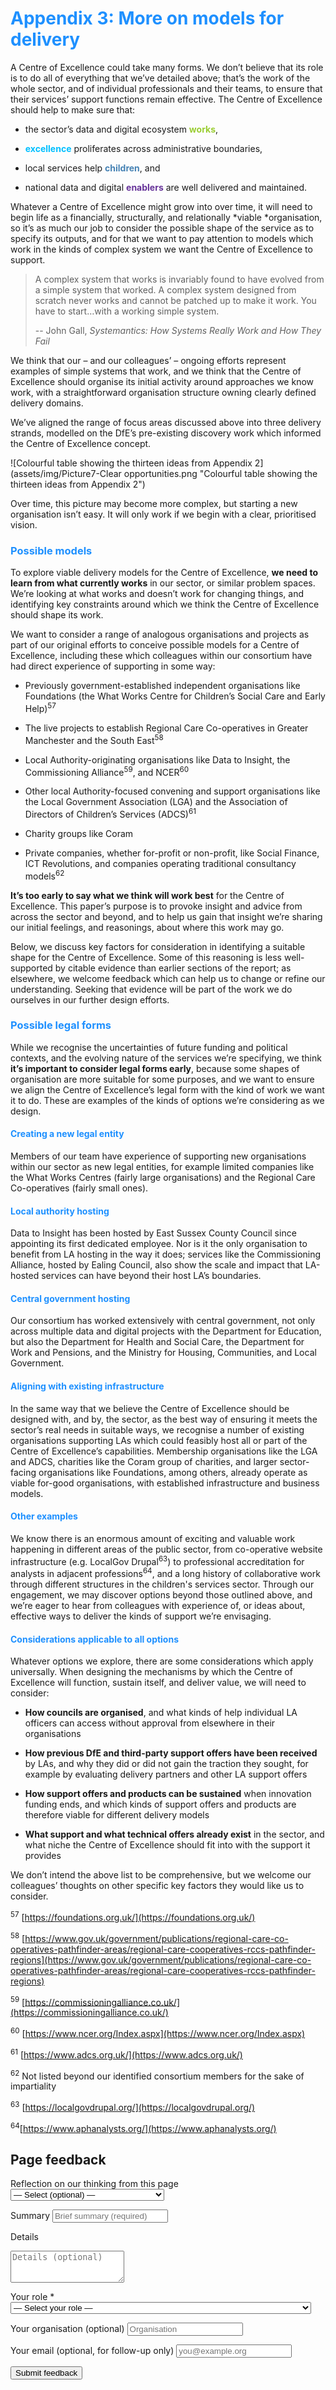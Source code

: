 # <span style="color:dodgerblue">Appendix 3: More on models for delivery</span>

A Centre of Excellence could take many forms. We don’t believe that its role is to do all of everything that we’ve detailed above; that’s the work of the whole sector, and of individual professionals and their teams, to ensure that their services’ support functions remain effective. The Centre of Excellence should help to make sure that:

-  the sector’s data and digital ecosystem <span style="color:yellowgreen">**works**</span>,

-  <span style="color:deepskyblue">**excellence**</span> proliferates across administrative boundaries,

-  local services help <span style="color:steelblue">**children**</span>, and

-  national data and digital <span style="color:rebeccapurple">**enablers**</span> are well delivered and maintained.

Whatever a Centre of Excellence might grow into over time, it will need to begin life as a financially, structurally, and relationally *viable *organisation, so it’s as much our job to consider the possible shape of the service as to specify its outputs, and for that we want to pay attention to models which work in the kinds of complex system we want the Centre of Excellence to support.

>A complex system that works is invariably found to have evolved from a simple system that worked.
> A complex system designed from scratch never works and cannot be patched up to make it work.
> You have to start…with a working simple system.
>
> -- John Gall, *Systemantics: How Systems Really Work and How They Fail*

We think that our – and our colleagues’ – ongoing efforts represent examples of simple systems that work, and we think that the Centre of Excellence should organise its initial activity around approaches we know work, with a straightforward organisation structure owning clearly defined delivery domains.

We’ve aligned the range of focus areas discussed above into three delivery strands, modelled on the DfE’s pre-existing discovery work which informed the Centre of Excellence concept.

![Colourful table showing the thirteen ideas from Appendix 2](assets/img/Picture7-Clear opportunities.png "Colourful table showing the thirteen ideas from Appendix 2")

Over time, this picture may become more complex, but starting a new organisation isn’t easy. It will only work if we begin with a clear, prioritised vision.

### <span style="color:dodgerblue">Possible models</span>

To explore viable delivery models for the Centre of Excellence, **we need to learn from what currently works** in our sector, or similar problem spaces. We’re looking at what works and doesn’t work for changing things, and identifying key constraints around which we think the Centre of Excellence should shape its work.

We want to consider a range of analogous organisations and projects as part of our original efforts to conceive possible models for a Centre of Excellence, including these which colleagues within our consortium have had direct experience of supporting in some way:

-  Previously government-established independent organisations like Foundations (the What Works Centre for Children’s Social Care and Early Help)<sup>57</sup>

-  The live projects to establish Regional Care Co-operatives in Greater Manchester and the South East<sup>58</sup>

-  Local Authority-originating organisations like Data to Insight, the Commissioning Alliance<sup>59</sup>, and NCER<sup>60</sup>

-  Other local Authority-focused convening and support organisations like the Local Government Association (LGA) and the Association of Directors of Children’s Services (ADCS)<sup>61</sup>

-  Charity groups like Coram

-  Private companies, whether for-profit or non-profit, like Social Finance, ICT Revolutions, and companies operating traditional consultancy models<sup>62</sup>

**It’s too early to say what we think will work best** for the Centre of Excellence. This paper’s purpose is to provoke insight and advice from across the sector and beyond, and to help us gain that insight we’re sharing our initial feelings, and reasonings, about where this work may go.

Below, we discuss key factors for consideration in identifying a suitable shape for the Centre of Excellence. Some of this reasoning is less well-supported by citable evidence than earlier sections of the report; as elsewhere, we welcome feedback which can help us to change or refine our understanding. Seeking that evidence will be part of the work we do ourselves in our further design efforts.

### <span style="color:dodgerblue">Possible legal forms</span>

While we recognise the uncertainties of future funding and political contexts, and the evolving nature of the services we’re specifying, we think **it’s important to consider legal forms early**, because some shapes of organisation are more suitable for some purposes, and we want to ensure we align the Centre of Excellence’s legal form with the kind of work we want it to do. These are examples of the kinds of options we’re considering as we design.

#### <span style="color:dodgerblue">Creating a new legal entity</span>

Members of our team have experience of supporting new organisations within our sector as new legal entities, for example limited companies like the What Works Centres (fairly large organisations) and the Regional Care Co-operatives (fairly small ones).

#### <span style="color:dodgerblue">Local authority hosting</span>

Data to Insight has been hosted by East Sussex County Council since appointing its first dedicated employee. Nor is it the only organisation to benefit from LA hosting in the way it does; services like the Commissioning Alliance, hosted by Ealing Council, also show the scale and impact that LA-hosted services can have beyond their host LA’s boundaries.

#### <span style="color:dodgerblue">Central government hosting</span>

Our consortium has worked extensively with central government, not only across multiple data and digital projects with the Department for Education, but also the Department for Health and Social Care, the Department for Work and Pensions, and the Ministry for Housing, Communities, and Local Government.

#### <span style="color:dodgerblue">Aligning with existing infrastructure</span>

In the same way that we believe the Centre of Excellence should be designed with, and by, the sector, as the best way of ensuring it meets the sector’s real needs in suitable ways, we recognise a number of existing organisations supporting LAs which could feasibly host all or part of the Centre of Excellence’s capabilities. Membership organisations like the LGA and ADCS, charities like the Coram group of charities, and larger sector-facing organisations like Foundations, among others, already operate as viable for-good organisations, with established infrastructure and business models.

#### <span style="color:dodgerblue">Other examples</span>

We know there is an enormous amount of exciting and valuable work happening in different areas of the public sector, from co-operative website infrastructure (e.g. LocalGov Drupal<sup>63</sup>) to professional accreditation for analysts in adjacent professions<sup>64</sup>, and a long history of collaborative work through different structures in the children's services sector. Through our engagement, we may discover options beyond those outlined above, and we’re eager to hear from colleagues with experience of, or ideas about, effective ways to deliver the kinds of support we’re envisaging.

#### <span style="color:dodgerblue">Considerations applicable to all options</span>

Whatever options we explore, there are some considerations which apply universally. When designing the mechanisms by which the Centre of Excellence will function, sustain itself, and deliver value, we will need to consider:

-  **How councils are organised**, and what kinds of help individual LA officers can access without approval from elsewhere in their organisations

-  **How previous DfE and third-party support offers have been received** by LAs, and why they did or did not gain the traction they sought, for example by evaluating delivery partners and other LA support offers

-  **How support offers and products can be sustained** when innovation funding ends, and which kinds of support offers and products are therefore viable for different delivery models

-  **What support and what technical offers already exist** in the sector, and what niche the Centre of Excellence should fit into with the support it provides

We don’t intend the above list to be comprehensive, but we welcome our colleagues’ thoughts on other specific key factors they would like us to consider.

<!-- footnotes -->

<sup>57</sup> [https://foundations.org.uk/](https://foundations.org.uk/)

<sup>58</sup> [https://www.gov.uk/government/publications/regional-care-co-operatives-pathfinder-areas/regional-care-cooperatives-rccs-pathfinder-regions](https://www.gov.uk/government/publications/regional-care-co-operatives-pathfinder-areas/regional-care-cooperatives-rccs-pathfinder-regions)

<sup>59</sup> [https://commissioningalliance.co.uk/](https://commissioningalliance.co.uk/)

<sup>60</sup> [https://www.ncer.org/Index.aspx](https://www.ncer.org/Index.aspx)

<sup>61</sup> [https://www.adcs.org.uk/](https://www.adcs.org.uk/)

<sup>62</sup> Not listed beyond our identified consortium members for the sake of impartiality

<sup>63</sup> [https://localgovdrupal.org/](https://localgovdrupal.org/)

<sup>64</sup>[https://www.aphanalysts.org/](https://www.aphanalysts.org/)


<!-- feedback form -->

<div class="feedback-section feedback-compact" id="sheets">
  <h2>Page feedback</h2>
<form id="gs-form">
  <input type="hidden" name="page" id="gs-page">
  <input type="text" name="hp_field" id="hp_field" style="display:none" tabindex="-1" autocomplete="off">

  <label for="mf-nature">Reflection on our thinking from this page</label>
  <select id="mf-nature" name="nature">
    <option value="">— Select (optional) —</option>
    <option>I’m enthusiastic about this</option>
    <option>I’m unsure about this</option>
    <option>I disagree with this</option>
    <option>I have a general reflection on this</option>
    <option>I’ve identified a specific issue with this</option>
    <option>Other</option>
  </select>

  <label for="gs-summary" class="sr-only">Summary</label>
  <input type="text" id="gs-summary" name="summary" required minlength="5" placeholder="Brief summary (required)">

  <label for="gs-details" class="sr-only">Details</label>
  <textarea id="gs-details" name="details" rows="3" placeholder="Details (optional)"></textarea>

  <label for="mf-role">Your role <span class="req">*</span></label>
  <select id="mf-role" name="role" required>
    <option value="">— Select your role —</option>
      <option>Local authority data professional</option>
      <option>Local authority digital professional</option>
      <option>Local authority children’s social care professional</option>
      <option>Local authority leadership</option>
      <option>Central government data professional</option>
      <option>Central government digital professional</option>
      <option>Central government social care professional</option>
      <option>Central government leadership</option>
      <option>Other public sector professional role</option>
      <option>Data and digital supplier/partner</option>
      <option>Data and digital consultant</option>
      <option>Other private sector professional role</option>
      <option>Person (with current or previous social care involvement as a service user)</option>
      <option>Person (without current or previous social care involvement as a service user)</option>
  </select>

  <label for="mf-org">Your organisation (optional)</label>
  <input type="text" id="mf-org" name="org" placeholder="Organisation">

  <label for="mf-email">Your email (optional, for follow-up only)</label>
  <input type="email" id="mf-email" name="email" placeholder="you@example.org">

  <div class="feedback-actions">
    <button type="submit" class="md-button">Submit feedback</button>
  </div>

  <div class="feedback-success" id="gs-ok" hidden>Thanks — feedback received</div>
  <div class="feedback-error" id="gs-err" hidden>Sorry — something went wrong</div>
</form>

</div>